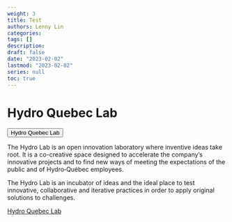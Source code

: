 ```yaml
---
weight: 3
title: Test
authors: Lenny Lin
categories: 
tags: []
description: 
draft: false
date: "2023-02-02"
lastmod: "2023-02-02"
series: null
toc: true
---
```



# Hydro Quebec Lab

<button class = "collapsible"> Hydro Quebec Lab</button>
<div class = "content">
<p>The Hydro Lab is an open innovation laboratory where inventive ideas take root. It is a co-creative space designed to accelerate the company’s innovative projects and to find new ways of meeting the expectations of the public and of Hydro‑Québec employees.

The Hydro Lab is an incubator of ideas and the ideal place to test innovative, collaborative and iterative practices in order to apply original solutions to challenges.  

<a href = "https://www.hydroquebec.com/collab-space/hydro-lab/" target="_blank" rel="noopener noreferrer">Hydro Quebec Lab</a></p>

</div>